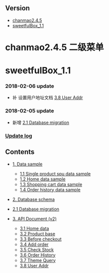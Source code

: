 ## Version
* [chanmao2.4.5](#chanmao2.4.5)
* [sweetfulBox_1.1](#sweetfulBox_1.1)

<div id="chanmao2.4.5"> <div/>
 
# chanmao2.4.5 二级菜单

<div id="sweetfulBox_1.1"> <div/>
 
# sweetfulBox_1.1

### 2018-02-06 update
- 补 设置用户地址文档 [3.8 User Addr](https://github.com/ace68723/sweetfulBox_1.1/blob/master/Document/SweetfulBox/API_Document/v2/user_addr.md)

### 2018-02-05 update
- 新增 [2.1 Database migration](https://github.com/ace68723/sweetfulBox_1.1/blob/master/Document/SweetfulBox/database_migration.md)
### [Update log](https://github.com/ace68723/sweetfulBox_1.1/blob/master/Document/SweetfulBox/UpdateLog.md)


## Contents
* [1. Data sample](#1)
  * [1.1 Single product spu data sample](https://github.com/ace68723/chanmao2.4.0/blob/master/Document/SweetfulBox/DataSample.md/#1.1)
  * [1.2 Home data sample](https://github.com/ace68723/chanmao2.4.0/blob/master/Document/SweetfulBox/DataSample.md/#1.2)
  * [1.3 Shopping cart data sample](https://github.com/ace68723/chanmao2.4.0/blob/master/Document/SweetfulBox/DataSample.md/#1.3)
  * [1.4 Order history data sample](https://github.com/ace68723/chanmao2.4.0/blob/master/Document/SweetfulBox/DataSample.md/#1.4)
  
 
* [2. Database schema ](https://github.com/ace68723/sweetfulBox_1.1/blob/master/Document/SweetfulBox/database_schema.md)
 * [2.1 Database migration](https://github.com/ace68723/sweetfulBox_1.1/blob/master/Document/SweetfulBox/database_migration.md)

* [3. API Document (v2)](https://github.com/ace68723/sweetfulBox_1.1/tree/master/Document/API_Document)
  * [3.1 Home data](https://github.com/ace68723/sweetfulBox_1.1/blob/master/Document/SweetfulBox/API_Document/v2/home_data.md)
  * [3.2 Product base](https://github.com/ace68723/sweetfulBox_1.1/blob/master/Document/SweetfulBox/API_Document/v2/product_base.md)
  * [3.3 Before checkout](https://github.com/ace68723/sweetfulBox_1.1/blob/master/Document/SweetfulBox/API_Document/v2/before_checkout.md)
  * [3.4 Add order](https://github.com/ace68723/sweetfulBox_1.1/blob/master/Document/SweetfulBox/API_Document/v2/add_order.md)
  * [3.5 Check Stock](https://github.com/ace68723/sweetfulBox_1.1/blob/master/Document/SweetfulBox/API_Document/v2/check_stock.md)
  * [3.6 Order History](https://github.com/ace68723/sweetfulBox_1.1/blob/master/Document/SweetfulBox/API_Document/v2/order_history.md)
  * [3.7 Theme Query](https://github.com/ace68723/sweetfulBox_1.1/blob/master/Document/SweetfulBox/API_Document/v2/theme_query.md) 
  * [3.8 User Addr](https://github.com/ace68723/sweetfulBox_1.1/blob/master/Document/SweetfulBox/API_Document/v2/user_addr.md)
  


